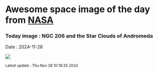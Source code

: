 
# Awesome space image of the day from [NASA](https://api.nasa.gov/)

### Today image : NGC 206 and the Star Clouds of Andromeda
Date : 2024-11-28

![](https://apod.nasa.gov/apod/image/2411/NGC206_APOD1024.jpg)

<small>Latest update : Thu Nov 28 10:18:35 2024</small>
        